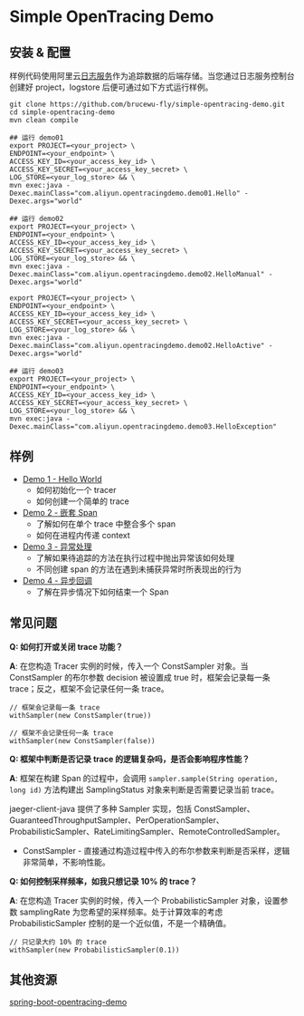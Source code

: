 # Simple OpenTracing Demo

## 安装 & 配置

样例代码使用阿里云[日志服务](https://sls.console.aliyun.com)作为追踪数据的后端存储。当您通过日志服务控制台创建好 project，logstore 后便可通过如下方式运行样例。
```
git clone https://github.com/brucewu-fly/simple-opentracing-demo.git
cd simple-opentracing-demo
mvn clean compile

## 运行 demo01
export PROJECT=<your_project> \
ENDPOINT=<your_endpoint> \
ACCESS_KEY_ID=<your_access_key_id> \
ACCESS_KEY_SECRET=<your_access_key_secret> \
LOG_STORE=<your_log_store> && \
mvn exec:java -Dexec.mainClass="com.aliyun.opentracingdemo.demo01.Hello" -Dexec.args="world"

## 运行 demo02
export PROJECT=<your_project> \
ENDPOINT=<your_endpoint> \
ACCESS_KEY_ID=<your_access_key_id> \
ACCESS_KEY_SECRET=<your_access_key_secret> \
LOG_STORE=<your_log_store> && \
mvn exec:java -Dexec.mainClass="com.aliyun.opentracingdemo.demo02.HelloManual" -Dexec.args="world"

export PROJECT=<your_project> \
ENDPOINT=<your_endpoint> \
ACCESS_KEY_ID=<your_access_key_id> \
ACCESS_KEY_SECRET=<your_access_key_secret> \
LOG_STORE=<your_log_store> && \
mvn exec:java -Dexec.mainClass="com.aliyun.opentracingdemo.demo02.HelloActive" -Dexec.args="world"

## 运行 demo03
export PROJECT=<your_project> \
ENDPOINT=<your_endpoint> \
ACCESS_KEY_ID=<your_access_key_id> \
ACCESS_KEY_SECRET=<your_access_key_secret> \
LOG_STORE=<your_log_store> && \
mvn exec:java -Dexec.mainClass="com.aliyun.opentracingdemo.demo03.HelloException"
```

## 样例
* [Demo 1 - Hello World](./src/main/java/com/aliyun/opentracingdemo/demo01)
  * 如何初始化一个 tracer
  * 如何创建一个简单的 trace
* [Demo 2 - 嵌套 Span](./src/main/java/com/aliyun/opentracingdemo/demo02)
  * 了解如何在单个 trace 中整合多个 span
  * 如何在进程内传递 context
* [Demo 3 - 异常处理](./src/main/java/com/aliyun/opentracingdemo/demo03)
  * 了解如果待追踪的方法在执行过程中抛出异常该如何处理
  * 不同创建 span 的方法在遇到未捕获异常时所表现出的行为
* [Demo 4 - 异步回调](./src/main/java/com/aliyun/opentracingdemo/demo04)
  * 了解在异步情况下如何结束一个 Span

## 常见问题
**Q: 如何打开或关闭 trace 功能？**

**A**: 在您构造 Tracer 实例的时候，传入一个 ConstSampler 对象。当 ConstSampler 的布尔参数 decision 被设置成 true 时，框架会记录每一条 trace；反之，框架不会记录任何一条 trace。
```
// 框架会记录每一条 trace
withSampler(new ConstSampler(true))

// 框架不会记录任何一条 trace
withSampler(new ConstSampler(false))
```

**Q: 框架中判断是否记录 trace 的逻辑复杂吗，是否会影响程序性能？**

**A**: 框架在构建 Span 的过程中，会调用 `sampler.sample(String operation, long id)` 方法构建出 SamplingStatus 对象来判断是否需要记录当前 trace。

jaeger-client-java 提供了多种 Sampler 实现，包括 ConstSampler、GuaranteedThroughputSampler、PerOperationSampler、ProbabilisticSampler、RateLimitingSampler、RemoteControlledSampler。

* ConstSampler - 直接通过构造过程中传入的布尔参数来判断是否采样，逻辑非常简单，不影响性能。

**Q: 如何控制采样频率，如我只想记录 10% 的 trace？**

**A**: 在您构造 Tracer 实例的时候，传入一个 ProbabilisticSampler 对象，设置参数 samplingRate 为您希望的采样频率。处于计算效率的考虑 ProbabilisticSampler 控制的是一个近似值，不是一个精确值。
```
// 只记录大约 10% 的 trace
withSampler(new ProbabilisticSampler(0.1))
```

## 其他资源
[spring-boot-opentracing-demo](https://github.com/brucewu-fly/spring-boot-opentracing-demo)
